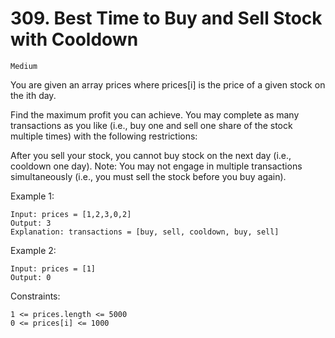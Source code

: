 # 309. Best Time to Buy and Sell Stock with Cooldown

`Medium`

You are given an array prices where prices[i] is the price of a given stock on the ith day.

Find the maximum profit you can achieve. You may complete as many transactions as you like (i.e., buy one and sell one share of the stock multiple times) with the following restrictions:

After you sell your stock, you cannot buy stock on the next day (i.e., cooldown one day).
Note: You may not engage in multiple transactions simultaneously (i.e., you must sell the stock before you buy again).

Example 1:

```note
Input: prices = [1,2,3,0,2]
Output: 3
Explanation: transactions = [buy, sell, cooldown, buy, sell]
```

Example 2:

```note
Input: prices = [1]
Output: 0
```

Constraints:

```note
1 <= prices.length <= 5000
0 <= prices[i] <= 1000
```
